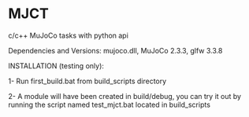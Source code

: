 # MJCT
c/c++ MuJoCo tasks with python api

Dependencies and Versions: mujoco.dll, MuJoCo 2.3.3, glfw 3.3.8


INSTALLATION (testing only):

1- Run first_build.bat from build_scripts directory

2- A module will have been created in build/debug, you can try it out by running the script named test_mjct.bat located in build_scripts
